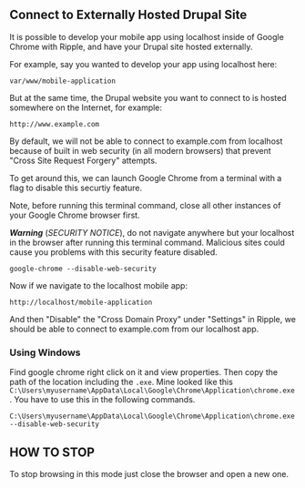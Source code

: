 
## Connect to Externally Hosted Drupal Site

It is possible to develop your mobile app using localhost inside of Google Chrome with Ripple, and have your Drupal site hosted externally.

For example, say you wanted to develop your app using localhost here:

`var/www/mobile-application`

But at the same time, the Drupal website you want to connect to is hosted somewhere on the Internet, for example:

`http://www.example.com`

By default, we will not be able to connect to example.com from localhost because of built in web security (in all modern browsers) that prevent "Cross Site Request Forgery" attempts.

To get around this, we can launch Google Chrome from a terminal with a flag to disable this securtiy feature.

Note, before running this terminal command, close all other instances of your Google Chrome browser first.

***Warning*** (*SECURITY NOTICE*), do not navigate anywhere but your localhost in the browser after running this terminal command. Malicious sites could cause you problems with this security feature disabled.

`google-chrome --disable-web-security`

Now if we navigate to the localhost mobile app:

`http://localhost/mobile-application`

And then "Disable" the "Cross Domain Proxy" under "Settings" in Ripple, we should be able to connect to example.com from our localhost app.

### Using Windows

Find google chrome right click on it and view properties.  Then copy the path of the location including the `.exe`. Mine looked like this `C:\Users\myusername\AppData\Local\Google\Chrome\Application\chrome.exe`.  You have to use this in the following commands.

`C:\Users\myusername\AppData\Local\Google\Chrome\Application\chrome.exe --disable-web-security`

## HOW TO STOP

To stop browsing in this mode just close the browser and open a new one.